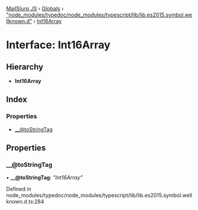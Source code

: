 [MailSlurp JS](../README.md) › [Globals](../globals.md) › ["node_modules/typedoc/node_modules/typescript/lib/lib.es2015.symbol.wellknown.d"](../modules/_node_modules_typedoc_node_modules_typescript_lib_lib_es2015_symbol_wellknown_d_.md) › [Int16Array](_node_modules_typedoc_node_modules_typescript_lib_lib_es2015_symbol_wellknown_d_.int16array.md)

# Interface: Int16Array

## Hierarchy

* **Int16Array**

## Index

### Properties

* [__@toStringTag](_node_modules_typedoc_node_modules_typescript_lib_lib_es2015_symbol_wellknown_d_.int16array.md#__@tostringtag)

## Properties

###  __@toStringTag

• **__@toStringTag**: *"Int16Array"*

Defined in node_modules/typedoc/node_modules/typescript/lib/lib.es2015.symbol.wellknown.d.ts:284
